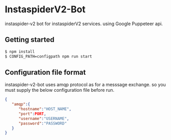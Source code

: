 # InstaspiderV2-Bot
instaspider-v2 bot for instaspiderV2 services. using Google Puppeteer api.

## Getting started
```bash
$ npm install
$ CONFIG_PATH=configpath npm run start
```

## Configuration file format
instaspider-v2-bot uses amqp protocol as for a messsage exchange.
so you must supply the below configuration file before run.
```json
{
   "amqp":{
      "hostname":"HOST_NAME",
      "port":PORT,
      "username":"USERNAME",
      "password":"PASSWORD"
   }
}
```